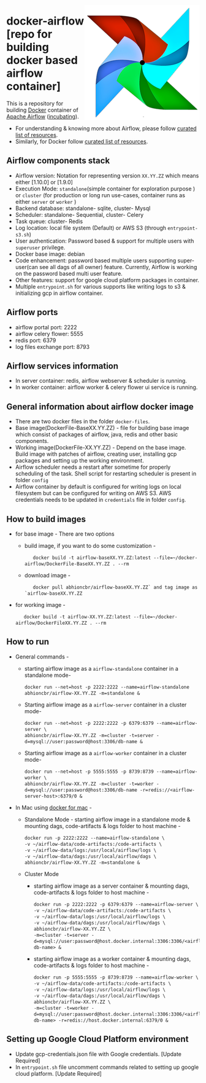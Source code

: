 [<img src="https://github.com/abhioncbr/docker-airflow/raw/master/airflow-logo.png" align="right">](https://airflow.apache.org/)
# docker-airflow [repo for building docker based airflow container]
This is a repository for building [Docker](https://www.docker.com/) container of [Apache Airflow](https://airflow.apache.org/) ([incubating](https://incubator.apache.org/)).

* For understanding & knowing more about Airflow, please follow [curated list of resources](https://github.com/jghoman/awesome-apache-airflow).
* Similarly, for Docker follow [curated list of resources](https://github.com/veggiemonk/awesome-docker).

## Airflow components stack
- Airflow version: Notation for representing version `XX.YY.ZZ` which means either [1.10.0] or [1.9.0]
- Execution Mode: `standalone`(simple container for exploration purpose ) or `cluster` (for production or long run use-cases, container runs as either `server` or `worker` )
- Backend database: standalone- sqlite, cluster- Mysql
- Scheduler: standalone- Sequential, cluster- Celery
- Task queue: cluster- Redis
- Log location: local file system (Default) or AWS S3 (through `entrypoint-s3.sh`)
- User authentication: Password based & support for multiple users with `superuser` privilege.
- Docker base image: debian
- Code enhancement: password based multiple users supporting super-user(can see all dags of all owner) feature. Currently, Airflow is working on the password based multi user feature.
- Other features: support for google cloud platform packages in container.
- Multiple `entrypoint.sh` for various supports like writing logs to s3 & initializing gcp in airflow container. 

## Airflow ports
- airflow portal port: 2222
- airflow celery flower: 5555
- redis port: 6379
- log files exchange port: 8793

## Airflow services information
- In server container: redis, airflow webserver & scheduler is running.
- In worker container: airflow worker & celery flower ui service is running.

## General information about airflow docker image
* There are two docker files in the folder `docker-files`.
* Base image(DockerFile-BaseXX.YY.ZZ) - file for building base image which consist of packages of airflow, java, redis and other basic components.
* Working image(DockerFile-XX.YY.ZZ) - Depend on the base image. Build image with patches of airflow, creating user, installing gcp packages and setting up the working environment.
* Airflow scheduler needs a restart after sometime for properly scheduling of the task. Shell script for restarting scheduler is present in folder `config`
* Airflow container by default is configured for writing logs on local filesystem but can be configured for writing on AWS S3. AWS credentials needs to be updated in `credentials` file in folder `config`.

## How to build images
* for base image - There are two options
  * build image, if you want to do some customization - 
    ```shell 
       docker build -t airflow-baseXX.YY.ZZ:latest --file=~/docker-airflow/DockerFile-BaseXX.YY.ZZ . --rm
    ```
  * download image - 
    ```shell
       docker pull abhioncbr/airflow-baseXX.YY.ZZ` and tag image as `airflow-baseXX.YY.ZZ
    ```
    
* for working image -
    ```shell
       docker build -t airflow-XX.YY.ZZ:latest --file=~/docker-airflow/DockerFileXX.YY.ZZ . --rm
    ```

## How to run
* General commands -
    * starting airflow image as a `airflow-standalone` container in a standalone mode-
        ```shell
        docker run --net=host -p 2222:2222 --name=airflow-standalone abhioncbr/airflow-XX.YY.ZZ -m=standalone &
        ```
    
    * Starting airflow image as a `airflow-server` container in a cluster mode-
        ```shell
        docker run --net=host -p 2222:2222 -p 6379:6379 --name=airflow-server \
        abhioncbr/airflow-XX.YY.ZZ -m=cluster -t=server -d=mysql://user:password@host:3306/db-name &
        ```

    * Starting airflow image as a `airflow-worker` container in a cluster mode-
        ```shell
        docker run --net=host -p 5555:5555 -p 8739:8739 --name=airflow-worker \
        abhioncbr/airflow-XX.YY.ZZ -m=cluster -t=worker -d=mysql://user:password@host:3306/db-name -r=redis://<airflow-server-host>:6379/0 &
        ```

* In Mac using [docker for mac](https://docs.docker.com/docker-for-mac/install/) -
    * Standalone Mode - starting airflow image in a standalone mode & mounting dags, code-artifacts & logs folder to host machine -
        ```shell
        docker run -p 2222:2222 --name=airflow-standalone \
        -v ~/airflow-data/code-artifacts:/code-artifacts \
        -v ~/airflow-data/logs:/usr/local/airflow/logs \
        -v ~/airflow-data/dags:/usr/local/airflow/dags \
        abhioncbr/airflow-XX.YY.ZZ -m=standalone &
        ```     
    
    * Cluster Mode
        * starting airflow image as a server container & mounting dags, code-artifacts & logs folder to host machine -
            ```shell
            docker run -p 2222:2222 -p 6379:6379 --name=airflow-server \
            -v ~/airflow-data/code-artifacts:/code-artifacts \
            -v ~/airflow-data/logs:/usr/local/airflow/logs \
            -v ~/airflow-data/dags:/usr/local/airflow/dags \
            abhioncbr/airflow-XX.YY.ZZ \
            -m=cluster -t=server -d=mysql://user:password@host.docker.internal:3306:3306/<airflow-db-name> &
            ```
     
        * starting airflow image as a worker container & mounting dags, code-artifacts & logs folder to host machine - 
            ```shell
            docker run -p 5555:5555 -p 8739:8739 --name=airflow-worker \
            -v ~/airflow-data/code-artifacts:/code-artifacts \
            -v ~/airflow-data/logs:/usr/local/airflow/logs \
            -v ~/airflow-data/dags:/usr/local/airflow/dags \
            abhioncbr/airflow-XX.YY.ZZ \
            -m=cluster -t=worker -d=mysql://user:password@host.docker.internal:3306:3306/<airflow-db-name> -r=redis://host.docker.internal:6379/0 &   
            ``` 
     
## Setting up Google Cloud Platform environment
* Update gcp-credentials.json file with Google credentials. [Update Required]
* In `entrypoint.sh` file uncomment commands related to setting up google cloud platform. [Update Required]